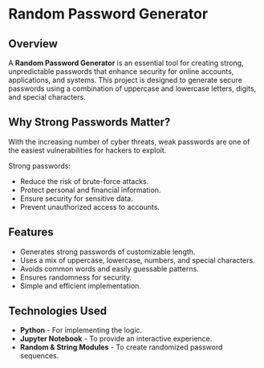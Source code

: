 # Random Password Generator

## Overview

A **Random Password Generator** is an essential tool for creating strong, unpredictable passwords that enhance security for online accounts, applications, and systems. This project is designed to generate secure passwords using a combination of uppercase and lowercase letters, digits, and special characters.

## Why Strong Passwords Matter?

With the increasing number of cyber threats, weak passwords are one of the easiest vulnerabilities for hackers to exploit. 

Strong passwords:
- Reduce the risk of brute-force attacks.
- Protect personal and financial information.
- Ensure security for sensitive data.
- Prevent unauthorized access to accounts.

## Features

- Generates strong passwords of customizable length.
- Uses a mix of uppercase, lowercase, numbers, and special characters.
- Avoids common words and easily guessable patterns.
- Ensures randomness for security.
- Simple and efficient implementation.

## Technologies Used

- **Python** - For implementing the logic.
- **Jupyter Notebook** - To provide an interactive experience.
- **Random & String Modules** - To create randomized password sequences.


